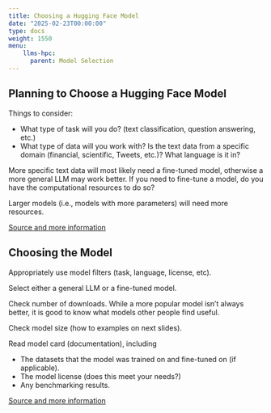 ```yaml
---
title: Choosing a Hugging Face Model
date: "2025-02-23T00:00:00"
type: docs 
weight: 1550
menu: 
    llms-hpc:
      parent: Model Selection
---
```


## Planning to Choose a Hugging Face Model

Things to consider:
* What type of task will you do?  (text classification, question answering, etc.)
* What type of data will you work with?  Is the text data from a specific domain (financial, scientific, Tweets, etc.)?  What language is it in?

More specific text data will most likely need a fine-tuned model, otherwise a more general LLM may work better.
If you need to fine-tune a model, do you have the computational resources to do so?
  
Larger models (i.e., models with more parameters) will need more resources.

[Source and more information](https://medium.com/@harshapulletikurti/choosing-the-correct-llm-model-from-hugging-face-hub-183fc6198295)


## Choosing the Model

Appropriately use model filters (task, language, license, etc).

Select either a general LLM or a fine-tuned model.

Check number of downloads. While a more popular model isn’t always better, it is good to know what models other people find useful.

Check model size (how to examples on next slides).

Read model card (documentation), including
  * The datasets that the model was trained on and fine-tuned on (if applicable).
  * The model license (does this meet your needs?)
  * Any benchmarking results.


[Source and more information](https://medium.com/@harshapulletikurti/choosing-the-correct-llm-model-from-hugging-face-hub-183fc6198295)

